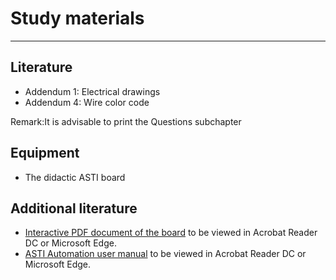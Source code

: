 # Study materials
_____________________________________
## Literature
* Addendum 1: Electrical drawings
* Addendum 4: Wire color code

Remark:It is advisable to print the Questions subchapter

## Equipment
* The didactic ASTI board

## Additional literature
*  [Interactive PDF document of the board](./Ex01/Documents/InteractiveBoardV1.pdf) to be viewed in Acrobat Reader DC or Microsoft Edge.
*  [ASTI Automation user manual](./Ex01/Documents/ASTI_User_Manual.pdf) to be viewed in Acrobat Reader DC or Microsoft Edge.

